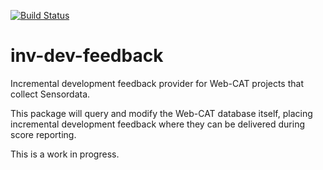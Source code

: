 [![Build Status](https://travis-ci.org/ayaankazerouni/inc-dev-feedback.svg?branch=master)](https://travis-ci.org/ayaankazerouni/inc-dev-feedback)

# inv-dev-feedback

Incremental development feedback provider for Web-CAT projects that collect Sensordata.

This package will query and modify the Web-CAT database itself, placing incremental development feedback where they can be delivered during score reporting.

This is a work in progress.
